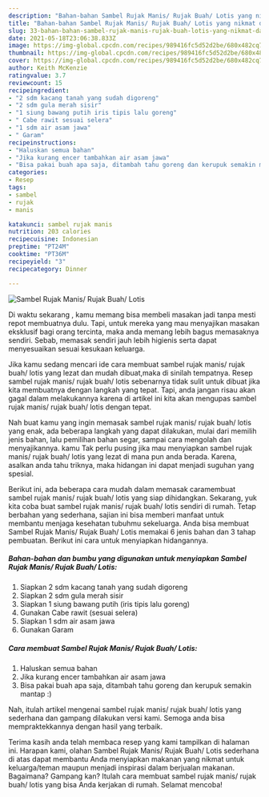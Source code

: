 ```yaml
---
description: "Bahan-bahan Sambel Rujak Manis/ Rujak Buah/ Lotis yang nikmat dan Mudah Dibuat"
title: "Bahan-bahan Sambel Rujak Manis/ Rujak Buah/ Lotis yang nikmat dan Mudah Dibuat"
slug: 33-bahan-bahan-sambel-rujak-manis-rujak-buah-lotis-yang-nikmat-dan-mudah-dibuat
date: 2021-05-18T23:06:38.833Z
image: https://img-global.cpcdn.com/recipes/989416fc5d52d2be/680x482cq70/sambel-rujak-manis-rujak-buah-lotis-foto-resep-utama.jpg
thumbnail: https://img-global.cpcdn.com/recipes/989416fc5d52d2be/680x482cq70/sambel-rujak-manis-rujak-buah-lotis-foto-resep-utama.jpg
cover: https://img-global.cpcdn.com/recipes/989416fc5d52d2be/680x482cq70/sambel-rujak-manis-rujak-buah-lotis-foto-resep-utama.jpg
author: Keith McKenzie
ratingvalue: 3.7
reviewcount: 15
recipeingredient:
- "2 sdm kacang tanah yang sudah digoreng"
- "2 sdm gula merah sisir"
- "1 siung bawang putih iris tipis lalu goreng"
- " Cabe rawit sesuai selera"
- "1 sdm air asam jawa"
- " Garam"
recipeinstructions:
- "Haluskan semua bahan"
- "Jika kurang encer tambahkan air asam jawa"
- "Bisa pakai buah apa saja, ditambah tahu goreng dan kerupuk semakin mantap :)"
categories:
- Resep
tags:
- sambel
- rujak
- manis

katakunci: sambel rujak manis 
nutrition: 203 calories
recipecuisine: Indonesian
preptime: "PT24M"
cooktime: "PT36M"
recipeyield: "3"
recipecategory: Dinner

---
```



![Sambel Rujak Manis/ Rujak Buah/ Lotis](https://img-global.cpcdn.com/recipes/989416fc5d52d2be/680x482cq70/sambel-rujak-manis-rujak-buah-lotis-foto-resep-utama.jpg)

Di waktu  sekarang , kamu memang bisa membeli masakan jadi tanpa mesti repot membuatnya dulu. Tapi, untuk mereka yang mau menyajikan masakan eksklusif bagi orang tercinta, maka anda memang lebih bagus memasaknya sendiri. Sebab, memasak sendiri jauh lebih higienis serta dapat menyesuaikan sesuai kesukaan keluarga.

Jika kamu sedang mencari ide cara membuat sambel rujak manis/ rujak buah/ lotis yang lezat dan mudah dibuat,maka di sinilah tempatnya. Resep sambel rujak manis/ rujak buah/ lotis  sebenarnya tidak sulit untuk dibuat jika kita membuatnya dengan langkah yang tepat. Tapi, anda jangan risau akan gagal dalam melakukannya 
karena di artikel ini kita akan mengupas sambel rujak manis/ rujak buah/ lotis dengan tepat.  



Nah buat kamu yang ingin memasak sambel rujak manis/ rujak buah/ lotis yang enak, ada beberapa langkah yang dapat dilakukan, mulai dari memilih jenis bahan, lalu pemilihan bahan segar, sampai cara mengolah dan menyajikannya. kamu Tak perlu pusing jika mau menyiapkan sambel rujak manis/ rujak buah/ lotis yang lezat di mana pun anda berada. Karena, asalkan anda  tahu triknya, maka hidangan ini dapat menjadi suguhan yang spesial.

Berikut ini, ada beberapa cara mudah dalam memasak caramembuat sambel rujak manis/ rujak buah/ lotis yang siap dihidangkan. Sekarang, yuk kita coba buat sambel rujak manis/ rujak buah/ lotis sendiri di rumah. Tetap berbahan yang sederhana, sajian ini bisa memberi manfaat untuk membantu menjaga kesehatan tubuhmu sekeluarga. Anda bisa membuat Sambel Rujak Manis/ Rujak Buah/ Lotis memakai 6 jenis bahan dan 3 tahap pembuatan. Berikut ini cara untuk menyiapkan hidangannya.

<!--inarticleads1-->

##### Bahan-bahan dan bumbu yang digunakan untuk menyiapkan Sambel Rujak Manis/ Rujak Buah/ Lotis:

1. Siapkan 2 sdm kacang tanah yang sudah digoreng
1. Siapkan 2 sdm gula merah sisir
1. Siapkan 1 siung bawang putih (iris tipis lalu goreng)
1. Gunakan  Cabe rawit (sesuai selera)
1. Siapkan 1 sdm air asam jawa
1. Gunakan  Garam




<!--inarticleads2-->

##### Cara membuat Sambel Rujak Manis/ Rujak Buah/ Lotis:

1. Haluskan semua bahan
1. Jika kurang encer tambahkan air asam jawa
1. Bisa pakai buah apa saja, ditambah tahu goreng dan kerupuk semakin mantap :)




Nah, itulah artikel mengenai  sambel rujak manis/ rujak buah/ lotis  yang sederhana dan gampang dilakukan versi kami. Semoga anda bisa mempraktekkannya dengan hasil yang terbaik. 

Terima kasih anda telah membaca resep yang kami tampilkan di halaman ini. Harapan kami, olahan  Sambel Rujak Manis/ Rujak Buah/ Lotis sederhana di atas dapat membantu Anda menyiapkan makanan yang nikmat untuk keluarga/teman maupun menjadi inspirasi dalam berjualan makanan. Bagaimana? Gampang kan? Itulah cara membuat sambel rujak manis/ rujak buah/ lotis yang bisa Anda kerjakan di rumah. Selamat mencoba!

